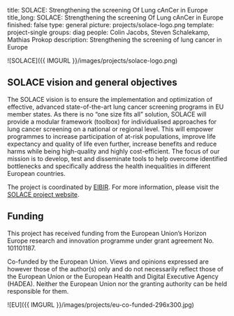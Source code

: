 title: SOLACE: Strengthening the screening Of Lung cAnCer in Europe
title_long: SOLACE: Strengthening the screening Of Lung cAnCer in Europe
finished: false
type: general
picture: projects/solace-logo.png
template: project-single
groups: diag
people: Colin Jacobs, Steven Schalekamp, Mathias Prokop
description: Strengthening the screening of lung cancer in Europe

![SOLACE]({{ IMGURL }}/images/projects/solace-logo.png)

## SOLACE vision and general objectives
The SOLACE vision is to ensure the implementation and optimization of effective, advanced state-of-the-art lung cancer screening programs in EU member states. As there is no “one size fits all” solution, SOLACE will provide a modular framework (toolbox) for individualised approaches for lung cancer screening on a national or regional level. This will empower programmes to increase participation of at-risk populations, improve life expectancy and quality of life even further, increase benefits and reduce harms while being high-quality and highly cost-efficient. The focus of our mission is to develop, test and disseminate tools to help overcome identified bottlenecks and specifically address the health inequalities in different European countries.

The project is coordinated by [EIBIR](https://www.eibir.org/).
For more information, please visit the [SOLACE project website](http://www.solacelung.eu).


## Funding
This project has received funding from the European Union’s Horizon Europe research and innovation programme under grant agreement No. 101101187.

Co-funded by the European Union. Views and opinions expressed are however those of the author(s) only and do not necessarily reflect those of the European Union or the European Health and Digital Executive Agency (HADEA). Neither the European Union nor the granting authority can be held responsible for them.

![EU]({{ IMGURL }}/images/projects/eu-co-funded-296x300.jpg)
